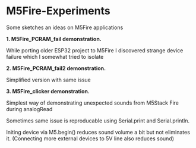 # M5Fire-Experiments


Some sketches an ideas on M5Fire applications

**1. M5Fire_PCRAM_fail demonstration.**

  While porting older ESP32 project to M5Fire I discovered strange device failure which I somewhat tried to isolate
  
**2. M5Fire_PCRAM_fail2 demonstration.**

  Simplified version with same issue
  
**3. M5Fire_clicker demonstration.**

  Simplest way of demonstrating unexpected sounds from M5Stack Fire during analogRead
  
  Sometimes same issue is reproducable using Serial.print and Serial.println.
  
  Initing device via M5.begin() reduces sound volume a bit but not eliminates it. (Connecting more external devices to 5V line also reduces sound)

